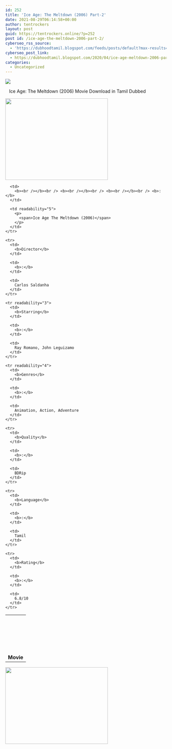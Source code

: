 ```yaml
---
id: 252
title: 'Ice Age: The Meltdown (2006) Part-2'
date: 2021-08-29T06:14:58+00:00
author: tentrockers
layout: post
guid: https://tentrockers.online/?p=252
post id: /ice-age-the-meltdown-2006-part-2/
cyberseo_rss_source:
  - 'https://dubhoodtamil.blogspot.com/feeds/posts/default?max-results=150&start-index=301'
cyberseo_post_link:
  - https://dubhoodtamil.blogspot.com/2020/04/ice-age-meltdown-2006-part-2.html
categories:
  - Uncategorized
---
```

<div class="media_block">
  <img src="https://1.bp.blogspot.com/--q-sAZdu7D8/XpxoN2K6EbI/AAAAAAAAAgY/qqXursx4rpkCnLAPKxjrVfXWAGTQXI1dQCNcBGAsYHQ/s72-c/404672_ice-age-2-movie-hd-backgrounds-image-for-android-cartoons-wallpapers_1280x1024_h.webp" class="media_thumbnail" />
</div>

<span>&nbsp; &nbsp;Ice Age: The Meltdown</span>&nbsp;(2006) Movie Download in Tamil Dubbed

<div class="separator">
  <a href="https://1.bp.blogspot.com/--q-sAZdu7D8/XpxoN2K6EbI/AAAAAAAAAgY/qqXursx4rpkCnLAPKxjrVfXWAGTQXI1dQCNcBGAsYHQ/s1600/404672_ice-age-2-movie-hd-backgrounds-image-for-android-cartoons-wallpapers_1280x1024_h.webp" imageanchor="1"><img loading="lazy" border="0" data-original-height="819" data-original-width="1024" height="255" src="https://1.bp.blogspot.com/--q-sAZdu7D8/XpxoN2K6EbI/AAAAAAAAAgY/qqXursx4rpkCnLAPKxjrVfXWAGTQXI1dQCNcBGAsYHQ/s320/404672_ice-age-2-movie-hd-backgrounds-image-for-android-cartoons-wallpapers_1280x1024_h.webp" width="320" /></a>
</div>

<div>
  <table cellspacing="5">
    <tr readability="3">
      <td>
        <b><br /></b><br /> <b><br /></b><br /> <b><br /></b><br /> <b>Movie</b>
      </td>
      
      <td>
        <b><br /></b><br /> <b><br /></b><br /> <b><br /></b><br /> <b>:</b>
      </td>
      
      <td readability="5">
        <p>
          <span>Ice Age The Meltdown (2006)</span>
        </p>
      </td>
    </tr>
    
    <tr>
      <td>
        <b>Director</b>
      </td>
      
      <td>
        <b>:</b>
      </td>
      
      <td>
        Carlos Saldanha
      </td>
    </tr>
    
    <tr readability="3">
      <td>
        <b>Starring</b>
      </td>
      
      <td>
        <b>:</b>
      </td>
      
      <td>
        Ray Romano, John Leguizamo
      </td>
    </tr>
    
    <tr readability="4">
      <td>
        <b>Genres</b>
      </td>
      
      <td>
        <b>:</b>
      </td>
      
      <td>
        Animation, Action, Adventure
      </td>
    </tr>
    
    <tr>
      <td>
        <b>Quality</b>
      </td>
      
      <td>
        <b>:</b>
      </td>
      
      <td>
        BDRip
      </td>
    </tr>
    
    <tr>
      <td>
        <b>Language</b>
      </td>
      
      <td>
        <b>:</b>
      </td>
      
      <td>
        Tamil
      </td>
    </tr>
    
    <tr>
      <td>
        <b>Rating</b>
      </td>
      
      <td>
        <b>:</b>
      </td>
      
      <td>
        6.8/10
      </td>
    </tr>
  </table>
</div>

<div class="separator">
  <a href="https://1.bp.blogspot.com/-07qAXO1EQ4Y/XpxqyWdFdAI/AAAAAAAAAg0/8MA8ZnY93voY7a-YCjOKk4L52rz5tOfVQCNcBGAsYHQ/s1600/download-icon.gif" imageanchor="1"><img loading="lazy" border="0" data-original-height="600" data-original-width="800" height="240" src="https://1.bp.blogspot.com/-07qAXO1EQ4Y/XpxqyWdFdAI/AAAAAAAAAg0/8MA8ZnY93voY7a-YCjOKk4L52rz5tOfVQCNcBGAsYHQ/s320/download-icon.gif" width="320" /></a>
</div>